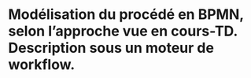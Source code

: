  # Modélisation du procédé en BPMN, selon l’approche vue en cours-TD. Description sous un moteur de workflow.